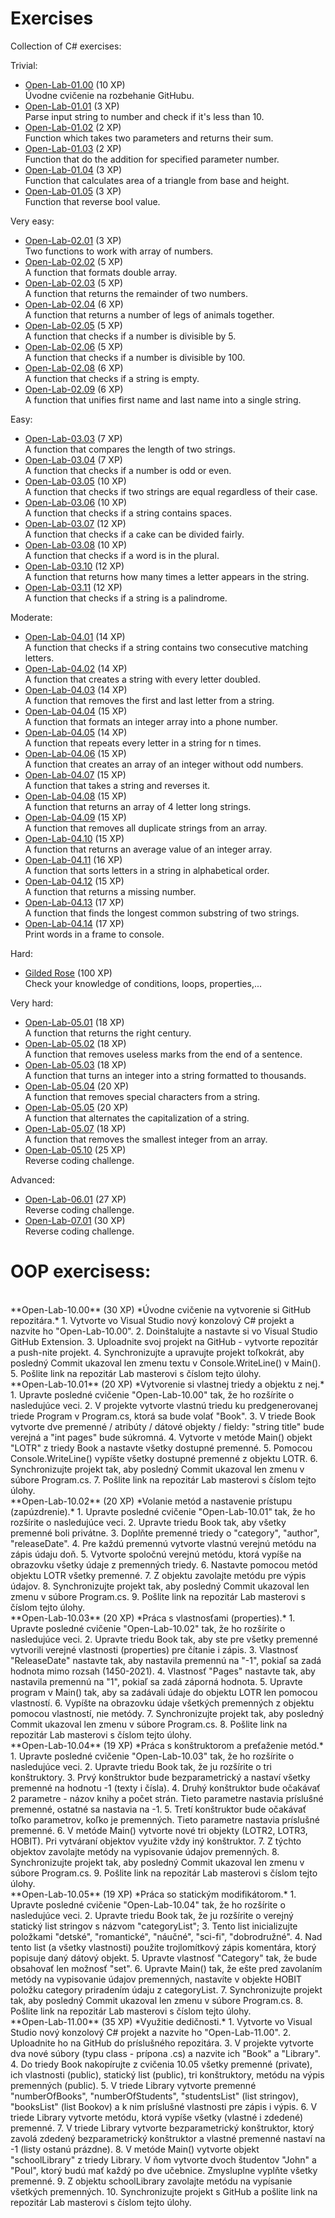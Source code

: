 # Exercises
Collection of C# exercises:

Trivial:
* [Open-Lab-01.00](https://github.com/AppsLab2019/Open-Lab-01.00) (10 XP)  
   Úvodne cvičenie na rozbehanie GitHubu.
* [Open-Lab-01.01](https://github.com/AppsLab2019/Open-Lab-01.01) (3 XP)  
  Parse input string to number and check if it's less than 10.
* [Open-Lab-01.02](https://github.com/AppsLab2019/Open-Lab-01.02) (2 XP)  
  Function which takes two parameters and returns their sum.
* [Open-Lab-01.03](https://github.com/AppsLab2019/Open-Lab-01.03) (2 XP)  
  Function that do the addition for specified parameter number.
* [Open-Lab-01.04](https://github.com/AppsLab2019/Open-Lab-01.04) (3 XP)  
  Function that calculates area of a triangle from base and height.
* [Open-Lab-01.05](https://github.com/AppsLab2019/Open-Lab-01.05) (3 XP)   
  Function that reverse bool value.

Very easy:
* [Open-Lab-02.01](https://github.com/AppsLab2019/Open-Lab-02.01) (3 XP)   
  Two functions to work with array of numbers.
* [Open-Lab-02.02](https://github.com/AppsLab2019/Open-Lab-02.02) (5 XP)  
  A function that formats double array.
* [Open-Lab-02.03](https://github.com/AppsLab2019/Open-Lab-02.03) (5 XP)  
  A function that returns the remainder of two numbers.
* [Open-Lab-02.04](https://github.com/AppsLab2019/Open-Lab-02.04) (6 XP)  
  A function that returns a number of legs of animals together.
* [Open-Lab-02.05](https://github.com/AppsLab2019/Open-Lab-02.05) (5 XP)  
  A function that checks if a number is divisible by 5.
* [Open-Lab-02.06](https://github.com/AppsLab2019/Open-Lab-02.06) (5 XP)  
  A function that checks if a number is divisible by 100.
* [Open-Lab-02.08](https://github.com/AppsLab2019/Open-Lab-02.08) (6 XP)  
  A function that checks if a string is empty.
* [Open-Lab-02.09](https://github.com/AppsLab2019/Open-Lab-02.09) (6 XP)  
  A function that unifies first name and last name into a single string.

Easy:
* [Open-Lab-03.03](https://github.com/AppsLab2019/Open-Lab-03.03) (7 XP)  
  A function that compares the length of two strings.
* [Open-Lab-03.04](https://github.com/AppsLab2019/Open-Lab-03.04) (7 XP)  
  A function that checks if a number is odd or even.
* [Open-Lab-03.05](https://github.com/AppsLab2019/Open-Lab-03.05) (10 XP)  
  A function that checks if two strings are equal regardless of their case.
* [Open-Lab-03.06](https://github.com/AppsLab2019/Open-Lab-03.06) (10 XP)  
  A function that checks if a string contains spaces.
* [Open-Lab-03.07](https://github.com/AppsLab2019/Open-Lab-03.07) (12 XP)  
  A function that checks if a cake can be divided fairly.
* [Open-Lab-03.08](https://github.com/AppsLab2019/Open-Lab-03.08) (10 XP)  
  A function that checks if a word is in the plural.
* [Open-Lab-03.10](https://github.com/AppsLab2019/Open-Lab-03.10) (12 XP)  
  A function that returns how many times a letter appears in the string.
* [Open-Lab-03.11](https://github.com/AppsLab2019/Open-Lab-03.11) (12 XP)  
  A function that checks if a string is a palindrome.

Moderate:
* [Open-Lab-04.01](https://github.com/AppsLab2019/Open-Lab-04.01) (14 XP)  
  A function that checks if a string contains two consecutive matching letters.
* [Open-Lab-04.02](https://github.com/AppsLab2019/Open-Lab-04.02) (14 XP)  
  A function that creates a string with every letter doubled.
* [Open-Lab-04.03](https://github.com/AppsLab2019/Open-Lab-04.03) (14 XP)  
  A function that removes the first and last letter from a string.
* [Open-Lab-04.04](https://github.com/AppsLab2019/Open-Lab-04.04) (15 XP)  
  A function that formats an integer array into a phone number.
* [Open-Lab-04.05](https://github.com/AppsLab2019/Open-Lab-04.05) (14 XP)  
  A function that repeats every letter in a string for n times.
* [Open-Lab-04.06](https://github.com/AppsLab2019/Open-Lab-04.06) (15 XP)  
  A function that creates an array of an integer without odd numbers.
* [Open-Lab-04.07](https://github.com/AppsLab2019/Open-Lab-04.07) (15 XP)  
  A function that takes a string and reverses it.
* [Open-Lab-04.08](https://github.com/AppsLab2019/Open-Lab-04.08) (15 XP)  
  A function that returns an array of 4 letter long strings.
* [Open-Lab-04.09](https://github.com/AppsLab2019/Open-Lab-04.09) (15 XP)  
  A function that removes all duplicate strings from an array.
* [Open-Lab-04.10](https://github.com/AppsLab2019/Open-Lab-04.10) (15 XP)  
  A function that returns an average value of an integer array.
* [Open-Lab-04.11](https://github.com/AppsLab2019/Open-Lab-04.11) (16 XP)  
  A function that sorts letters in a string in alphabetical order.
* [Open-Lab-04.12](https://github.com/AppsLab2019/Open-Lab-04.12) (15 XP)  
  A function that returns a missing number.
* [Open-Lab-04.13](https://github.com/AppsLab2019/Open-Lab-04.13) (17 XP)  
  A function that finds the longest common substring of two strings.
* [Open-Lab-04.14](https://github.com/AppsLab2019/Open-Lab-04.14) (17 XP)  
  Print words in a frame to console.

Hard:
* [Gilded Rose](https://github.com/AppsLab2019/GildedRose) (100 XP)  
  Check your knowledge of conditions, loops, properties,...
  
Very hard:
* [Open-Lab-05.01](https://github.com/AppsLab2019/Open-Lab-05.01) (18 XP)  
  A function that returns the right century.
* [Open-Lab-05.02](https://github.com/AppsLab2019/Open-Lab-05.02) (18 XP)  
  A function that removes useless marks from the end of a sentence.
* [Open-Lab-05.03](https://github.com/AppsLab2019/Open-Lab-05.03) (18 XP)  
  A function that turns an integer into a string formatted to thousands.
* [Open-Lab-05.04](https://github.com/AppsLab2019/Open-Lab-05.04) (20 XP)  
  A function that removes special characters from a string.
* [Open-Lab-05.05](https://github.com/AppsLab2019/Open-Lab-05.05) (20 XP)  
  A function that alternates the capitalization of a string.
* [Open-Lab-05.07](https://github.com/AppsLab2019/Open-Lab-05.07) (18 XP)  
  A function that removes the smallest integer from an array.
* [Open-Lab-05.10](https://github.com/AppsLab2019/Open-Lab-05.10) (25 XP)  
  Reverse coding challenge.

Advanced:
* [Open-Lab-06.01](https://github.com/AppsLab2019/Open-Lab-06.01) (27 XP)  
  Reverse coding challenge.
* [Open-Lab-07.01](https://github.com/AppsLab2019/Open-Lab-06.01) (30 XP)  
  Reverse coding challenge.



#  
# OOP exercisess:
<br/>
**Open-Lab-10.00** (30 XP)
*Úvodne cvičenie na vytvorenie si GitHub repozitára.*
1. Vytvorte vo Visual Studio nový konzolový C# projekt a nazvite ho "Open-Lab-10.00".
2. Doinštalujte a nastavte si vo Visual Studio GitHub Extension.
3. Uploadnite svoj projekt na GitHub - vytvorte repozitár a push-nite projekt.
4. Synchronizujte a upravujte projekt toľkokrát, aby posledný Commit ukazoval len zmenu textu v Console.WriteLine() v Main().
5. Pošlite link na repozitár Lab masterovi s číslom tejto úlohy.
<br/>
**Open-Lab-10.01** (20 XP)
*Vytvorenie si vlastnej triedy a objektu z nej.*
1. Upravte posledné cvičenie "Open-Lab-10.00" tak, že ho rozšírite o nasledujúce veci.
2. V projekte vytvorte vlastnú triedu ku predgenerovanej triede Program v Program.cs, ktorá sa bude volať "Book".
3. V triede Book vytvorte dve premenné / atribúty / dátové objekty / fieldy: "string title" bude verejná a "int pages" bude súkromná.
4. Vytvorte v metóde Main() objekt "LOTR" z triedy Book a nastavte všetky dostupné premenné.
5. Pomocou Console.WriteLine() vypíšte všetky dostupné premenné z objektu LOTR.
6. Synchronizujte projekt tak, aby posledný Commit ukazoval len zmenu v súbore Program.cs.
7. Pošlite link na repozitár Lab masterovi s číslom tejto úlohy.
<br/>
**Open-Lab-10.02** (20 XP)
*Volanie metód a nastavenie prístupu (zapúzdrenie).*
1. Upravte posledné cvičenie "Open-Lab-10.01" tak, že ho rozšírite o nasledujúce veci.
2. Upravte triedu Book tak, aby všetky premenné boli privátne.
3. Doplňte premenné triedy o "category", "author", "releaseDate".
4. Pre každú premennú vytvorte vlastnú verejnú metódu na zápis údaju doň.
5. Vytvorte spoločnú verejnú metódu, ktorá vypíše na obrazovku všetky údaje z premenných triedy.
6. Nastavte pomocou metód objektu LOTR všetky premenné.
7. Z objektu zavolajte metódu pre výpis údajov.
8. Synchronizujte projekt tak, aby posledný Commit ukazoval len zmenu v súbore Program.cs.
9. Pošlite link na repozitár Lab masterovi s číslom tejto úlohy.
<br/>
**Open-Lab-10.03** (20 XP)
*Práca s vlastnosťami (properties).*
1. Upravte posledné cvičenie "Open-Lab-10.02" tak, že ho rozšírite o nasledujúce veci.
2. Upravte triedu Book tak, aby ste pre všetky premenné vytvorili verejné vlastnosti (properties) pre čítanie i zápis.
3. Vlastnosť "ReleaseDate" nastavte tak, aby nastavila premennú na "-1", pokiaľ sa zadá hodnota mimo rozsah (1450-2021).
4. Vlastnosť "Pages" nastavte tak, aby nastavila premennú na "1", pokiaľ sa zadá záporná hodnota.
5. Upravte program v Main() tak, aby sa zadávali údaje do objektu LOTR len pomocou vlastností.
6. Vypíšte na obrazovku údaje všetkých premenných z objektu pomocou vlastností, nie metódy.
7. Synchronizujte projekt tak, aby posledný Commit ukazoval len zmenu v súbore Program.cs.
8. Pošlite link na repozitár Lab masterovi s číslom tejto úlohy.
<br/>
**Open-Lab-10.04** (19 XP)
*Práca s konštruktorom a preťaženie metód.*
1. Upravte posledné cvičenie "Open-Lab-10.03" tak, že ho rozšírite o nasledujúce veci.
2. Upravte triedu Book tak, že ju rozšírite o tri konštruktory.
3. Prvý konštruktor bude bezparametrický a nastaví všetky premenné na hodnotu -1 (texty i čísla).
4. Druhý konštruktor bude očakávať 2 parametre - názov knihy a počet strán. Tieto parametre nastavia príslušné premenné, ostatné sa nastavia na -1.
5. Tretí konštruktor bude očakávať toľko parametrov, koľko je premenných. Tieto parametre nastavia príslušné premenné.
6. V metóde Main() vytvorte nové tri objekty (LOTR2, LOTR3, HOBIT). Pri vytváraní objektov využite vždy iný konštruktor.
7. Z týchto objektov zavolajte metódy na vypisovanie údajov premenných.
8. Synchronizujte projekt tak, aby posledný Commit ukazoval len zmenu v súbore Program.cs.
9. Pošlite link na repozitár Lab masterovi s číslom tejto úlohy.
<br/>
**Open-Lab-10.05** (19 XP)
*Práca so statickým modifikátorom.*
1. Upravte posledné cvičenie "Open-Lab-10.04" tak, že ho rozšírite o nasledujúce veci.
2. Upravte triedu Book tak, že ju rozšírite o verejný statický list stringov s názvom "categoryList";
3. Tento list inicializujte položkami "detské", "romantické", "náučné", "sci-fi", "dobrodružné".
4. Nad tento list (a všetky vlastnosti) použite trojlomítkový zápis komentára, ktorý popisuje daný dátový objekt.
5. Upravte vlastnosť "Category" tak, že bude obsahovať len možnosť "set".
6. Upravte Main() tak, že ešte pred zavolaním metódy na vypisovanie údajov premenných, nastavíte v objekte HOBIT položku category priradením údaju z categoryList.
7. Synchronizujte projekt tak, aby posledný Commit ukazoval len zmenu v súbore Program.cs.
8. Pošlite link na repozitár Lab masterovi s číslom tejto úlohy.
<br/>
**Open-Lab-11.00** (35 XP)
*Využitie dedičnosti.*
1. Vytvorte vo Visual Studio nový konzolový C# projekt a nazvite ho "Open-Lab-11.00".
2. Uploadnite ho na GitHub do príslušného repozitára.
3. V projekte vytvorte dva nové súbory (typu class - prípona .cs) a nazvite ich "Book" a "Library".
4. Do triedy Book nakopírujte z cvičenia 10.05 všetky premenné (private), ich vlastnosti (public), statický list (public), tri konštruktory, metódu na výpis premenných (public).
5. V triede Library vytvorte premenné "numberOfBooks", "numberOfStudents", "studentsList" (list stringov), "booksList" (list Bookov) a k nim príslušné vlastnosti pre zápis i výpis.
6. V triede Library vytvorte metódu, ktorá vypíše všetky (vlastné i zdedené) premenné.
7. V triede Library vytvorte bezparametrický konštruktor, ktorý zavolá zdedený bezparametrický konštruktor a vlastné premenné nastaví na -1 (listy ostanú prázdne).
8. V metóde Main() vytvorte objekt "schoolLibrary" z triedy Library. V ňom vytvorte dvoch študentov "John" a "Poul", ktorý budú mať každý po dve učebnice. Zmysluplne vyplňte všetky premenné.
9. Z objektu schoolLibrary zavolajte metódu na vypísanie všetkých premenných.
10. Synchronizujte projekt s GitHub a pošlite link na repozitár Lab masterovi s číslom tejto úlohy.
<br/>


